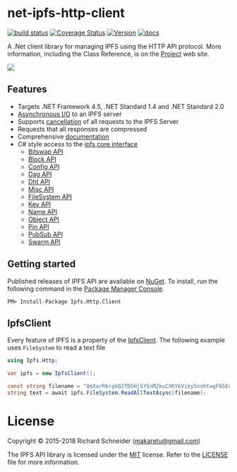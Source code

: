 # net-ipfs-http-client

[![build status](https://ci.appveyor.com/api/projects/status/github/richardschneider/net-ipfs-http-client?branch=master&svg=true)](https://ci.appveyor.com/project/richardschneider/net-ipfs-http-client) 
[![Coverage Status](https://coveralls.io/repos/github/richardschneider/net-ipfs-http-client/badge.svg?branch=master)](https://coveralls.io/github/richardschneider/net-ipfs-http-client?branch=master)
[![Version](https://img.shields.io/nuget/v/Ipfs.Http.svg)](https://www.nuget.org/packages/Ipfs.Http)
[![docs](https://img.shields.io/badge/docs-latest-green.svg)](https://richardschneider.github.io/net-ipfs-http-client/articles/client.html)


A .Net client library for managing IPFS using the HTTP API protocol. 
More information, including the Class Reference, is on the [Project](https://richardschneider.github.io/net-ipfs-http-client/) web site.

![](https://ipfs.io/ipfs/QmQJ68PFMDdAsgCZvA1UVzzn18asVcf7HVvCDgpjiSCAse)

## Features

- Targets .NET Framework 4.5, .NET Standard 1.4 and .NET Standard 2.0
- [Asynchronous I/O](https://richardschneider.github.io/net-ipfs-http-client/articles/async.html) to an IPFS server
- Supports [cancellation](https://richardschneider.github.io/net-ipfs-http-client/articles/cancellation.html) of all requests to the IPFS Server
- Requests that all responses are compressed
- Comprehensive [documentation](https://richardschneider.github.io/net-ipfs-http-client/articles/client.html)
- C# style access to the [ipfs core interface](https://richardschneider.github.io/net-ipfs-core/api/Ipfs.CoreApi.html)
  - [Bitswap API](https://richardschneider.github.io/net-ipfs-core/api/Ipfs.CoreApi.IBitswapApi.html)
  - [Block API](https://richardschneider.github.io/net-ipfs-core/api/Ipfs.CoreApi.IBlockApi.html)
  - [Config API](https://richardschneider.github.io/net-ipfs-core/api/Ipfs.CoreApi.IConfigApi.html)
  - [Dag API](https://richardschneider.github.io/net-ipfs-core/api/Ipfs.CoreApi.IDagApi.html)
  - [Dht API](https://richardschneider.github.io/net-ipfs-core/api/Ipfs.CoreApi.IDhtApi.html)
  - [Misc API](https://richardschneider.github.io/net-ipfs-core/api/Ipfs.CoreApi.IGenericApi.html)
  - [FileSystem API](https://richardschneider.github.io/net-ipfs-core/api/Ipfs.CoreApi.IFileSystemApi.html)
  - [Key API](https://richardschneider.github.io/net-ipfs-core/api/Ipfs.CoreApi.IKeyApi.html)
  - [Name API](https://richardschneider.github.io/net-ipfs-core/api/Ipfs.CoreApi.INameApi.html)
  - [Object API](https://richardschneider.github.io/net-ipfs-core/api/Ipfs.CoreApi.IObjectApi.html)
  - [Pin API](https://richardschneider.github.io/net-ipfs-core/api/Ipfs.CoreApi.IPinApi.html)
  - [PubSub API](https://richardschneider.github.io/net-ipfs-core/api/Ipfs.CoreApi.IPubSubApi.html)
  - [Swarm API](https://richardschneider.github.io/net-ipfs-core/api/Ipfs.CoreApi.ISwarmApi.html)

## Getting started

Published releases of IPFS API are available on [NuGet](https://www.nuget.org/packages/ipfs.http.client/).  To install, run the following command in the [Package Manager Console](https://docs.nuget.org/docs/start-here/using-the-package-manager-console).

    PM> Install-Package Ipfs.Http.Client
    
## IpfsClient

Every feature of IPFS is a property of the [IpfsClient](https://richardschneider.github.io/net-ipfs-http-client/api/Ipfs.Http.IpfsClient.html).  The following example 
uses `FileSystem` to read a text file

```csharp
using Ipfs.Http;

var ipfs = new IpfsClient();

const string filename = "QmXarR6rgkQ2fDSHjSY5nM2kuCXKYGViky5nohtwgF65Ec/about";
string text = await ipfs.FileSystem.ReadAllTextAsync(filename);
```

# License
Copyright © 2015-2018 Richard Schneider (makaretu@gmail.com)

The IPFS API library is licensed under the [MIT](http://www.opensource.org/licenses/mit-license.php "Read more about the MIT license form") license. Refer to the [LICENSE](https://github.com/richardschneider/net-ipfs-http-client/blob/master/LICENSE) file for more information.
